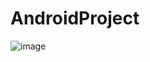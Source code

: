 # AndroidProject
![image](https://user-images.githubusercontent.com/93317911/145188088-755dda19-420d-4d75-9098-897299ee2fd9.png)


